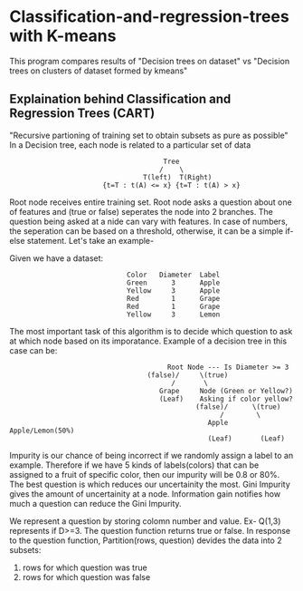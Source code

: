# Classification-and-regression-trees with K-means
This program compares results of "Decision trees on dataset" vs "Decision trees on clusters of dataset formed by kmeans"

## Explaination behind Classification and Regression Trees (CART)
"Recursive partioning of training set to obtain subsets as pure as possible"
In a Decision tree, each node is related to a particular set of data

                                          Tree
                                         /    \
                                     T(left)  T(Right)
                           {t=T : t(A) <= x} {t=T : t(A) > x}
                           
Root node receives entire training set. Root node asks a question about one of features and (true or false) seperates the node into 2 branches. 
The question being asked at a nide can vary with features. In case of numbers, the seperation can be based on a threshold, otherwise, it can be a simple if-else statement. 
Let's take an example-

Given we have a dataset:

                                 Color   Diameter  Label
                                 Green      3      Apple
                                 Yellow     3      Apple
                                 Red        1      Grape
                                 Red        1      Grape
                                 Yellow     3      Lemon
                                 
The most important task of this algorithm is to decide which question to ask at which node based on its imporatance. 
Example of a decision tree in this case can be:

                                           Root Node --- Is Diameter >= 3
                                      (false)/     \(true)
                                            /       \
                                         Grape     Node (Green or Yellow?)
                                         (Leaf)    Asking if color yellow?
                                                  (false)/      \(true)
                                                        /        \
                                                     Apple    Apple/Lemon(50%)
                                                     (Leaf)       (Leaf)
                                                     
Impurity is our chance of being incorrect if we randomly assign a label to an example. Therefore if we have 5 kinds of labels(colors) that can be assigned to a fruit of specific color, then our impurity will be 0.8 or 80%. The best question is which reduces our uncertainity the most. 
Gini Impurity gives the amount of uncertainity at a node. Information gain notifies how much a question can reduce the Gini Impurity.

We represent a question by storing colomn number and value. Ex- Q(1,3) represents if D>=3. The question function returns true or false. In response to the question function, Partition(rows, question) devides the data into 2 subsets: 

1. rows for which question was true
2. rows for which question was false

